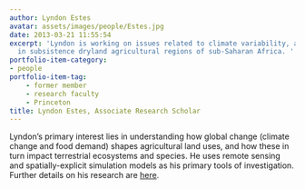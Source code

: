 ```yaml
---
author: Lyndon Estes
avatar: assets/images/people/Estes.jpg
date: 2013-03-21 11:55:54
excerpt: 'Lyndon is working on issues related to climate variability, and food security
  in subsistence dryland agricultural regions of sub-Saharan Africa. '
portfolio-item-category:
- people
portfolio-item-tag:
    - former member
    - research faculty
    - Princeton
title: Lyndon Estes, Associate Research Scholar
---
```


 

Lyndon’s primary interest lies in understanding how global change (climate change and food demand) shapes agricultural land uses, and how these in turn impact terrestrial ecosystems and species. He uses remote sensing and spatially-explicit simulation models as his primary tools of investigation. Further details on his research are <a href="http://www.princeton.edu/~lestes" target="_blank">here</a>.